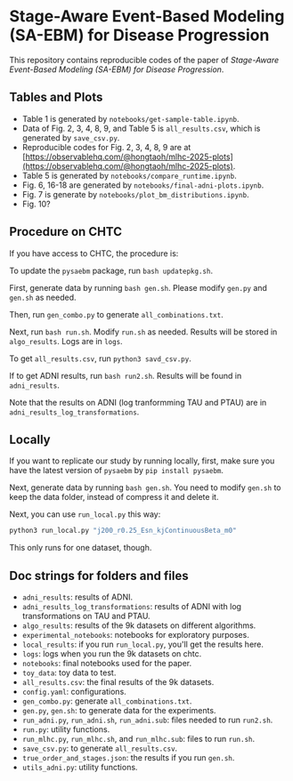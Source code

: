 # Stage-Aware Event-Based Modeling (SA-EBM) for Disease Progression

This repository contains reproducible codes of the paper of *Stage-Aware Event-Based Modeling (SA-EBM) for Disease Progression*. 

## Tables and Plots

- Table 1 is generated by `notebooks/get-sample-table.ipynb`. 
- Data of Fig. 2, 3, 4, 8, 9, and Table 5 is `all_results.csv`, which is generated by `save_csv.py`. 
- Reproducible codes for Fig. 2, 3, 4, 8, 9 are at [https://observablehq.com/@hongtaoh/mlhc-2025-plots](https://observablehq.com/@hongtaoh/mlhc-2025-plots).
- Table 5 is generated by `notebooks/compare_runtime.ipynb`. 
- Fig. 6, 16-18 are generated by `notebooks/final-adni-plots.ipynb`. 
- Fig. 7 is generate by `notebooks/plot_bm_distributions.ipynb`. 
- Fig. 10?

## Procedure on CHTC

If you have access to CHTC, the procedure is:

To update the `pysaebm` package, run `bash updatepkg.sh`.

First, generate data by running `bash gen.sh`. Please modify `gen.py` and `gen.sh` as needed. 

Then, run `gen_combo.py` to generate `all_combinations.txt`. 

Next, run `bash run.sh`. Modify `run.sh` as needed. Results will be stored in `algo_results`. Logs are in `logs`.

To get `all_results.csv`, run `python3 savd_csv.py`. 

If to get ADNI results, run `bash run2.sh`. Results will be found in `adni_results`. 

Note that the results on ADNI (log tranformming TAU and PTAU) are in `adni_results_log_transformations`. 

## Locally

If you want to replicate our study by running locally, first, make sure you have the latest version of `pysaebm` by `pip install pysaebm`. 

Next, generate data by running `bash gen.sh`. You need to modify `gen.sh` to keep the data folder, instead of compress it and delete it. 

Next, you can use `run_local.py` this way:

```py
python3 run_local.py "j200_r0.25_Esn_kjContinuousBeta_m0"
```

This only runs for one dataset, though. 

## Doc strings for folders and files 

- `adni_results`: results of ADNI. 
- `adni_results_log_transformations`: results of ADNI with log transformations on TAU and PTAU. 
- `algo_results`: results of the 9k datasets on different algorithms. 
- `experimental_notebooks`: notebooks for exploratory purposes. 
- `local_results`: if you run `run_local.py`, you'll get the results here. 
- `logs`: logs when you run the 9k datasets on chtc. 
- `notebooks`: final notebooks used for the paper. 
- `toy_data`: toy data to test. 
- `all_results.csv`: the final results of the 9k datasets. 
- `config.yaml`: configurations. 
- `gen_combo.py`: generate `all_combinations.txt`. 
- `gen.py`, `gen.sh`: to generate data for the experiments. 
- `run_adni.py`, `run_adni.sh`, `run_adni.sub`: files needed to run `run2.sh`. 
- `run.py`: utility functions. 
- `run_mlhc.py`, `run_mlhc.sh`, and `run_mlhc.sub`: files to run `run.sh`. 
- `save_csv.py`: to generate `all_results.csv`. 
- `true_order_and_stages.json`: the results if you run `gen.sh`. 
- `utils_adni.py`: utility functions. 






